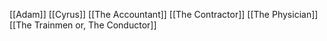 [[Adam]]
[[Cyrus]]
[[The Accountant]]
[[The Contractor]]
[[The Physician]]
[[The Trainmen or, The Conductor]]